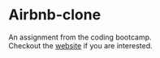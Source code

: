 # Airbnb-clone

An assignment from the coding bootcamp. <br>
Checkout the [website](http://homebnb.herokuapp.com/) if you are interested.
